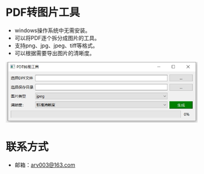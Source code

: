 # PDF转图片工具
+ windows操作系统中无需安装。
+ 可以将PDF逐个拆分成图片的工具。
+ 支持png、jpg、jpeg、tiff等格式。
+ 可以根据需要导出图片的清晰度。

![这是图片](images/1.png "pdf to image")
# 联系方式
+ 邮箱：arv003@163.com
